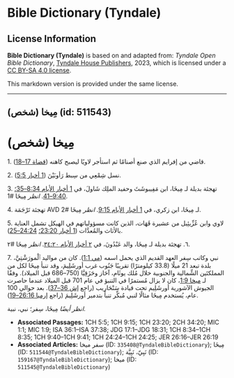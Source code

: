 # Bible Dictionary (Tyndale)

## License Information

**Bible Dictionary (Tyndale)** is based on and adapted from: _Tyndale Open Bible Dictionary_, [Tyndale House Publishers](https://tyndaleopenresources.com/), 2023, which is licensed under a [CC BY-SA 4.0 license](https://creativecommons.org/licenses/by-sa/4.0/legalcode.en).

This markdown version is provided under the same license.



--------------------------------

## مِيخا (شخص) (id: 511543)

مِيخا (شخص)
===========

1\. قاضي من إفرايم الذي صنع أصنامًا ثم استأجر لاويًا ليصبح كاهنه ([قضاة 17–18](https://ref.ly/Judg17:1-Judg18:31)).

2\. نسل شِمْعِي من سِبط رَأوبَيْنَ ([1 أخبار 5:5](https://ref.ly/1Chr5:5)).

3\. تهجئة بديلة لـ مِيخَا، ابن مَفِيبوشَثَ وحفيد الملِك شَاولَ، في [1 أخبار الأيام 8:34–35؛](https://ref.ly/1Chr8:34-1Chr8:35) [9:40–41](https://ref.ly/1Chr9:40-1Chr9:41). *انظر* مِيخَا \#1.

4\. تهجئة تَرْجَمَة AVD لـ مِيخَا، ابن زكري، في [1 أخبار الأيام 9:15](https://ref.ly/1Chr9:15). *انظر* مِيخَا \#2.

5\. لاوي وابن عُزِّيئِيل من عشيرة قَهَات، الذين كانت مسؤولياتهم في الهيكل تشمل العناية بالأثاث والمُعدَّات ([1 أخبار 23:20؛](https://ref.ly/1Chr23:20) [24:24–25](https://ref.ly/1Chr24:24-1Chr24:25)).

٦. تهجئة بديلة لـ مِيخَا، والد عَبْدُونَ، في [٢ أخبار الأيام ٣٤:٢٠](https://ref.ly/2Chr34:20). *انظر* مِيخَا \#٢.

7\. نبي وكاتب سِفر العهد القديم الذي يحمل اسمه ([مي 1:1](https://ref.ly/Mic1:1)). كان من مواليد ٱلْمورَشْتِيَّ، بلدة تبعد 21 ميلًا (33\.8 كيلومترًا) تقريبًا جَنُوب غرب أورشَلِيمَ، وقد تنبأ مِيخَا لكل من المملكتَين الشِّمالية والجنوبية خلال مُلك يوثَام، آحَاز وحَزَقِيَّا (750–686 قبل الميلاد). وفقًا لـ [ميخا 1:9](https://ref.ly/Mic1:9)، كان لا يزال مُستمرًا في التنبؤ في عام 701 قبل الميلاد عندما حاصرت الجيوش الآشورية أورشَلِيم تحت قيادة سَنْحَارِيب (راجع [إش 36–37](https://ref.ly/Isa36:1-Isa37:38)). بعد حوالي 100 عام، يُستخدم مِيخَا مثالًا لنبي مُبكِّر تنبأ بتدمير أورشَلِيمَ (راجع [إرميا 26:16–19](https://ref.ly/Jer26:16-Jer26:19)).

*انظر أيضًا* مِيخَا، سِفر؛ نبي، نبية.

* **Associated Passages:** 1CH 5:5; 1CH 9:15; 1CH 23:20; 2CH 34:20; MIC 1:1; MIC 1:9; ISA 36:1–ISA 37:38; JDG 17:1–JDG 18:31; 1CH 8:34–1CH 8:35; 1CH 9:40–1CH 9:41; 1CH 24:24–1CH 24:25; JER 26:16–JER 26:19
* **Associated Articles:** سفر ميخا (ID: `335408@TyndaleBibleDictionary`); مِيخَا (ID: `511544@TyndaleBibleDictionary`); نَبِيّ، نَبِيَّة (ID: `159167@TyndaleBibleDictionary`); ميخا (ID: `511545@TyndaleBibleDictionary`)

